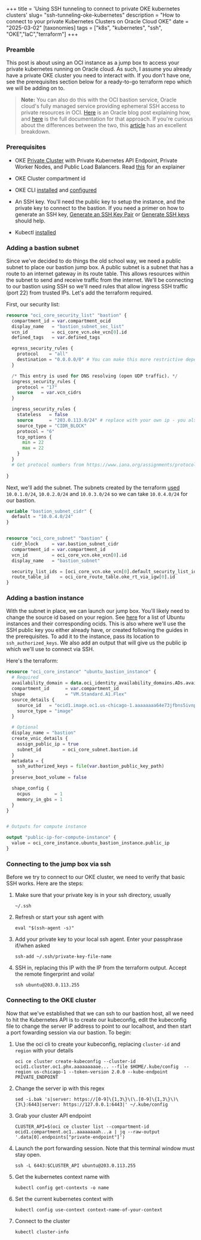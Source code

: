 +++
title = 'Using SSH tunneling to connect to private OKE kubernetes clusters'
slug= "ssh-tunneling-oke-kubernetes"
description = "How to connect to your private Kubernetes Clusters on Oracle Cloud OKE"
date = "2025-03-02"
[taxonomies] 
tags = ["k8s", "kubernetes", "ssh", "OKE","IaC","terraform"]
+++

### Preamble
This post is about using an OCI instance as a jump box to access your private kubernetes running on Oracle cloud. As such, I assume you already have a private OKE cluster you need to interact with. If you don't have one, see the prerequisites section below for a ready-to-go terraform repo which we will be adding on to.

> **Note:** 
> You can also do this with the OCI bastion service, Oracle cloud's fully managed service providing ephemeral SSH access to private resources in OCI. [Here](https://www.ateam-oracle.com/post/using-oci-bastion-service-to-manage-private-oke-kubernetes-clusters) is an Oracle blog post explaining how, and [here](https://docs.oracle.com/en-us/iaas/Content/ContEng/Tasks/contengsettingupbastion.htm) is the full documentation for that approach. If you're curious about the differences between the two, this [article](https://www.ateam-oracle.com/post/simplify-secure-access-to-oracle-workloads-using-bastions) has an excellent breakdown. 


### Prerequisites

- OKE [Private Cluster](https://github.com/oracle-devrel/terraform-oci-arch-oke/tree/main/examples/oke-public-lb-private-api-endpoint-and-workers-no-existing-network) with Private Kubernetes API Endpoint, Private Worker Nodes, and Public Load Balancers. Read [this](https://docs.oracle.com/en-us/iaas/Content/ContEng/Concepts/contengnetworkconfigexample.htm#example-flannel-cni-privatek8sapi_privateworkers_publiclb) for an explainer

- OKE Cluster compartment id

- OKE CLI [installed](https://docs.oracle.com/en-us/iaas/Content/API/SDKDocs/cliinstall.htm#InstallingCLI) and [configured](https://docs.oracle.com/en-us/iaas/Content/API/SDKDocs/cliinstall.htm#configfile)

- An SSH key. You'll need the public key to setup the instance, and the private key to connect to the bastion. If you need a primer on how to generate an SSH key, [Generate an SSH Key Pair](https://docs.oracle.com/en/cloud/cloud-at-customer/occ-get-started/generate-ssh-key-pair.html) or [Generate SSH keys](https://docs.oracle.com/en/learn/generate_ssh_keys/index.html#introduction) should help.

- Kubectl [installed](https://kubernetes.io/docs/tasks/tools/#kubectl)

### Adding a bastion subnet 

Since we've decided to do things the old school way, we need a public subnet to place our bastion jump box. A public subnet is a subnet that has a route to an internet gateway in its route table. This allows resources within the subnet to send and receive traffic from the internet. We'll be connecting to our bastion using SSH so we'll need rules that allow ingress SSH traffic (port 22) from trusted IPs. Let's add the terraform required. 

First, our security list:

```terraform
resource "oci_core_security_list" "bastion" {
  compartment_id = var.compartment_ocid
  display_name   = "bastion_subnet_sec_list"
  vcn_id         = oci_core_vcn.oke_vcn[0].id
  defined_tags   = var.defined_tags

  egress_security_rules {
    protocol    = "all"
    destination = "0.0.0.0/0" # You can make this more restrictive depending on your security posture
  }

  /* This entry is used for DNS resolving (open UDP traffic). */
  ingress_security_rules {
    protocol = "17"
    source   = var.vcn_cidrs
  }

  ingress_security_rules {
    stateless   = false
    source      = "203.0.113.0/24" # replace with your own ip - you also probably want a /32
    source_type = "CIDR_BLOCK"
    protocol = "6"
    tcp_options {
      min = 22
      max = 22
    }
  }
  # Get protocol numbers from https://www.iana.org/assignments/protocol-numbers/protocol-numbers.xhtml
    
}
```

Next, we'll add the subnet. The subnets created by the terraform [used](https://github.com/oracle-devrel/terraform-oci-arch-oke/blob/main/variables.tf#L36-L55) `10.0.1.0/24`, `10.0.2.0/24` and `10.0.3.0/24` so we can take `10.0.4.0/24` for our bastion.


```terraform
variable "bastion_subnet_cidr" {
  default = "10.0.4.0/24"
}


resource "oci_core_subnet" "bastion" {
  cidr_block     = var.bastion_subnet_cidr
  compartment_id = var.compartment_id
  vcn_id         = oci_core_vcn.oke_vcn[0].id
  display_name   = "bastion_subnet"

  security_list_ids = [oci_core_vcn.oke_vcn[0].default_security_list_id, oci_core_security_list.bastion.id]
  route_table_id    = oci_core_route_table.oke_rt_via_igw[0].id
}
```

### Adding a bastion instance

With the subnet in place, we can launch our jump box. You'll likely need to change the source id based on your region. See [here](https://docs.oracle.com/en-us/iaas/images/ubuntu-2204/) for a list of Ubuntu instances and their corresponding ocids. This is also where we'll use the SSH public key you either already have, or created following the guides in the prerequisites. To add it to the instance, pass its location to `ssh_authorized_keys`. We also add an output that will give us the public ip which we'll use to connect via SSH.

Here's the terraform:

```terraform
resource "oci_core_instance" "ubuntu_bastion_instance" {
  # Required
  availability_domain = data.oci_identity_availability_domains.ADs.availability_domains[0].name
  compartment_id      = var.compartment_id
  shape               = "VM.Standard.A1.Flex"
  source_details {
    source_id   = "ocid1.image.oc1.us-chicago-1.aaaaaaaa64e73jfbns5ivnphb2oqyfqvuumbghlfouvudebolh4yev6gckdq" 
    source_type = "image"
  }

  # Optional
  display_name = "bastion"
  create_vnic_details {
    assign_public_ip = true
    subnet_id        = oci_core_subnet.bastion.id
  }
  metadata = {
    ssh_authorized_keys = file(var.bastion_public_key_path)
  }
  preserve_boot_volume = false

  shape_config {
    ocpus         = 1
    memory_in_gbs = 1
  }
}


# Outputs for compute instance

output "public-ip-for-compute-instance" {
  value = oci_core_instance.ubuntu_bastion_instance.public_ip
}

```

### Connecting to the jump box via ssh

Before we try to connect to our OKE cluster, we need to verify that basic SSH works. Here are the steps:

1. Make sure that your private key is in your ssh directory, usually 

    ```
    ~/.ssh
    ```

1. Refresh or start your ssh agent with 
    ```
    eval "$(ssh-agent -s)"
    ```

1. Add your private key to your local ssh agent. Enter your passphrase if/when asked
    ```
    ssh-add ~/.ssh/private-key-file-name
    ```

1. SSH in, replacing this IP with the IP from the terraform output. Accept the remote fingerprint and voila! 
    ```
    ssh ubuntu@203.0.113.255
    ```


### Connecting to the OKE cluster

Now that we've established that we can ssh to our bastion host, all we need to hit the Kubernetes API is to create our kubeconfig, edit the kubeconfig file to change the server IP address to point to our localhost, and then start a port fowarding session via our bastion. To begin:

1. Use the oci cli to create your kubeconfig, replacing `cluster-id` and `region` with your details

    ```
    oci ce cluster create-kubeconfig --cluster-id ocid1.cluster.oc1.phx.aaaaaaaaae... --file $HOME/.kube/config  --region us-chicago-1 --token-version 2.0.0 --kube-endpoint PRIVATE_ENDPOINT
    ```

1. Change the server ip with this regex

    ```
    sed -i.bak 's|server: https://[0-9]\{1,3\}\(\.[0-9]\{1,3\}\)\{3\}:6443|server: https://127.0.0.1:6443|' ~/.kube/config
    ```

1. Grab your cluster API endpoint
    ```
    CLUSTER_API=$(oci ce cluster list --compartment-id ocid1.compartment.oc1..aaaaaaaah...a | jq --raw-output '.data[0].endpoints["private-endpoint"]')
    ```
1. Launch the port forwarding session. Note that this terminal window must stay open.  
    ```
    ssh -L 6443:$CLUSTER_API ubuntu@203.0.113.255
    ```

1. Get the kubernetes context name with 
    ```
    kubectl config get-contexts -o name
    ```

1. Set the current kubernetes context with 
    ```
    kubectl config use-context context-name-of-your-context
    ```

1. Connect to the cluster
    ```
    kubectl cluster-info
    ```
